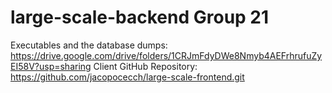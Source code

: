# large-scale-backend Group 21

Executables and the database dumps: https://drive.google.com/drive/folders/1CRJmFdyDWe8Nmyb4AEFrhrufuZyEI58V?usp=sharing
Client GitHub Repository: https://github.com/jacopocecch/large-scale-frontend.git
